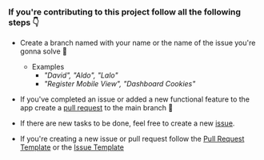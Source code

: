 ### If you're contributing to this project follow all the following steps 👇
- Create a branch named with your name or the name of the issue you're gonna solve 🏑
  - Examples
    - *"David", "Aldo", "Lalo"*   
    - *"Register Mobile View", "Dashboard Cookies"*


- If you've completed an issue or added a new functional feature to the app create a [pull request](ttps://github.com/David-Lazaro-Fernandez/Shamir_Oneal/pulls) to the main branch 💌
- If there are new tasks to be done, feel free to create a new [issue](https://github.com/David-Lazaro-Fernandez/Shamir_Oneal/issues). 
- If you're creating a new issue or pull request follow the [Pull Request Template](https://github.com/David-Lazaro-Fernandez/Shamir_Oneal/blob/main/templates/pull_request_template.md) or the [Issue Template](https://github.com/David-Lazaro-Fernandez/Shamir_Oneal/blob/main/templates/issue_template.md)
 
